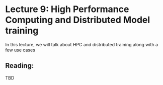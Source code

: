 # Lecture 9: High Performance Computing and Distributed Model training

In this lecture, we will talk about HPC and distributed training along with a few use cases

## Reading:

TBD

